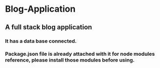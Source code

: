 # Blog-Application
## A full stack blog application

### It has a data base connected.
### Package.json file is already attached with it for node modules reference, please install those modules before using.
